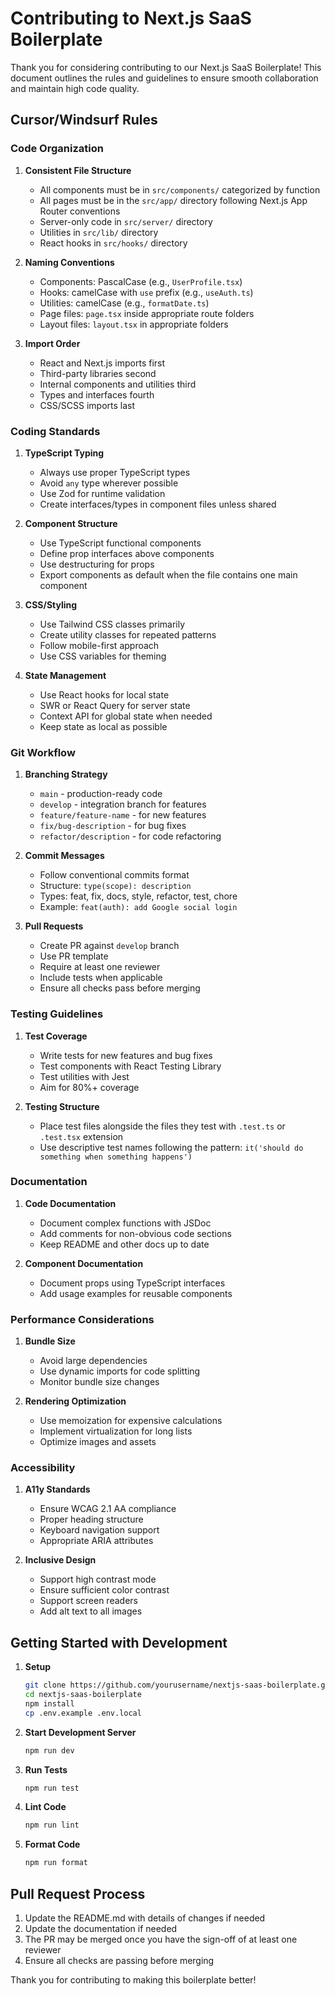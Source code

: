 # Contributing to Next.js SaaS Boilerplate

Thank you for considering contributing to our Next.js SaaS Boilerplate! This document outlines the rules and guidelines to ensure smooth collaboration and maintain high code quality.

## Cursor/Windsurf Rules

### Code Organization

1. **Consistent File Structure**

   - All components must be in `src/components/` categorized by function
   - All pages must be in the `src/app/` directory following Next.js App Router conventions
   - Server-only code in `src/server/` directory
   - Utilities in `src/lib/` directory
   - React hooks in `src/hooks/` directory

2. **Naming Conventions**

   - Components: PascalCase (e.g., `UserProfile.tsx`)
   - Hooks: camelCase with `use` prefix (e.g., `useAuth.ts`)
   - Utilities: camelCase (e.g., `formatDate.ts`)
   - Page files: `page.tsx` inside appropriate route folders
   - Layout files: `layout.tsx` in appropriate folders

3. **Import Order**
   - React and Next.js imports first
   - Third-party libraries second
   - Internal components and utilities third
   - Types and interfaces fourth
   - CSS/SCSS imports last

### Coding Standards

1. **TypeScript Typing**

   - Always use proper TypeScript types
   - Avoid `any` type wherever possible
   - Use Zod for runtime validation
   - Create interfaces/types in component files unless shared

2. **Component Structure**

   - Use TypeScript functional components
   - Define prop interfaces above components
   - Use destructuring for props
   - Export components as default when the file contains one main component

3. **CSS/Styling**

   - Use Tailwind CSS classes primarily
   - Create utility classes for repeated patterns
   - Follow mobile-first approach
   - Use CSS variables for theming

4. **State Management**
   - Use React hooks for local state
   - SWR or React Query for server state
   - Context API for global state when needed
   - Keep state as local as possible

### Git Workflow

1. **Branching Strategy**

   - `main` - production-ready code
   - `develop` - integration branch for features
   - `feature/feature-name` - for new features
   - `fix/bug-description` - for bug fixes
   - `refactor/description` - for code refactoring

2. **Commit Messages**

   - Follow conventional commits format
   - Structure: `type(scope): description`
   - Types: feat, fix, docs, style, refactor, test, chore
   - Example: `feat(auth): add Google social login`

3. **Pull Requests**
   - Create PR against `develop` branch
   - Use PR template
   - Require at least one reviewer
   - Include tests when applicable
   - Ensure all checks pass before merging

### Testing Guidelines

1. **Test Coverage**

   - Write tests for new features and bug fixes
   - Test components with React Testing Library
   - Test utilities with Jest
   - Aim for 80%+ coverage

2. **Testing Structure**
   - Place test files alongside the files they test with `.test.ts` or `.test.tsx` extension
   - Use descriptive test names following the pattern: `it('should do something when something happens')`

### Documentation

1. **Code Documentation**

   - Document complex functions with JSDoc
   - Add comments for non-obvious code sections
   - Keep README and other docs up to date

2. **Component Documentation**
   - Document props using TypeScript interfaces
   - Add usage examples for reusable components

### Performance Considerations

1. **Bundle Size**

   - Avoid large dependencies
   - Use dynamic imports for code splitting
   - Monitor bundle size changes

2. **Rendering Optimization**
   - Use memoization for expensive calculations
   - Implement virtualization for long lists
   - Optimize images and assets

### Accessibility

1. **A11y Standards**

   - Ensure WCAG 2.1 AA compliance
   - Proper heading structure
   - Keyboard navigation support
   - Appropriate ARIA attributes

2. **Inclusive Design**
   - Support high contrast mode
   - Ensure sufficient color contrast
   - Support screen readers
   - Add alt text to all images

## Getting Started with Development

1. **Setup**

   ```bash
   git clone https://github.com/yourusername/nextjs-saas-boilerplate.git
   cd nextjs-saas-boilerplate
   npm install
   cp .env.example .env.local
   ```

2. **Start Development Server**

   ```bash
   npm run dev
   ```

3. **Run Tests**

   ```bash
   npm run test
   ```

4. **Lint Code**

   ```bash
   npm run lint
   ```

5. **Format Code**
   ```bash
   npm run format
   ```

## Pull Request Process

1. Update the README.md with details of changes if needed
2. Update the documentation if needed
3. The PR may be merged once you have the sign-off of at least one reviewer
4. Ensure all checks are passing before merging

Thank you for contributing to making this boilerplate better!
